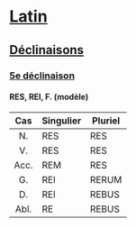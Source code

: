 # [Latin](/fr/langues/latin/)
## [Déclinaisons](/fr/langues/latin/declinaisons/)
### [5e déclinaison](/fr/langues/latin/declinaisons/5/)
#### RES, REI, F. (modèle)

| Cas  | Singulier | Pluriel   |
| :--: | --------- | --------- |
| N.   | RES       | RES       |
| V.   | RES       | RES       |
| Acc. | REM       | RES       |
| G.   | REI       | RERUM     |
| D.   | REI       | REBUS     |
| Abl. | RE        | REBUS     |